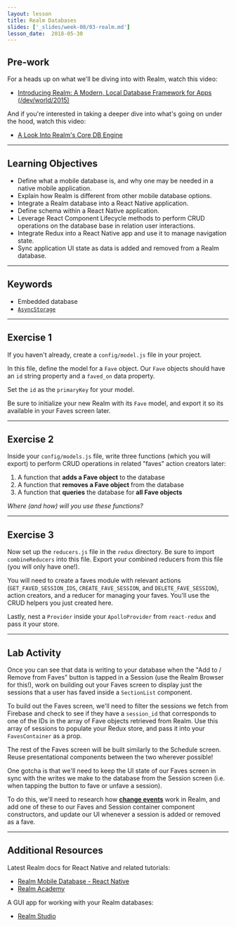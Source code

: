 ```yaml
---
layout: lesson
title: Realm Databases
slides: ['_slides/week-08/03-realm.md']
lesson_date:  2018-05-30
---
```


## Pre-work

For a heads up on what we'll be diving into with Realm, watch this video:

* [Introducing Realm: A Modern, Local Database Framework for Apps (/dev/world/2015)](https://www.youtube.com/watch?v=doCOxzl8CFM)

And if you're interested in taking a deeper dive into what's going on under the hood, watch this video:

* [A Look Into Realm's Core DB Engine](https://realm.io/news/jp-simard-realm-core-database-engine/)

---

## Learning Objectives

* Define what a mobile database is, and why one may be needed in a native mobile application.
* Explain how Realm is different from other mobile database options.
* Integrate a Realm database into a React Native application.
* Define schema within a React Native application.
* Leverage React Component Lifecycle methods to perform CRUD operations on the database base in relation user interactions.
* Integrate Redux into a React Native app and use it to manage navigation state.
* Sync application UI state as data is added and removed from a Realm database.

---

## Keywords

* Embedded database
* [`AsyncStorage`](https://facebook.github.io/react-native/docs/asyncstorage.html)

---

## Exercise 1

If you haven't already, create a `config/model.js` file in your project.

In this file, define the model for a `Fave` object. Our `Fave` objects should have an `id` string property and a `faved_on` data property.

Set the `id` as the `primaryKey` for your model.

Be sure to initialize your new Realm with its `Fave` model, and export it so its available in your Faves screen later.

---

## Exercise 2

Inside your `config/models.js` file, write three functions (which you will export) to perform CRUD operations in related "faves" action creators later:

1.  A function that **adds a Fave object** to the database
2.  A function that **removes a Fave object** from the database
3.  A function that **queries** the database for **all Fave objects**

_Where (and how) will you use these functions?_

---

## Exercise 3

Now set up the `reducers.js` file in the `redux` directory. Be sure to import `combineReducers` into this file. Export your combined reducers from this file (you will only have one!).

You will need to create a faves module with relevant actions (`GET_FAVED_SESSION_IDS`, `CREATE_FAVE_SESSION`, and `DELETE_FAVE_SESSION`), action creators, and a reducer for managing your faves. You'll use the CRUD helpers you just created here.

Lastly, nest a `Provider` inside your `ApolloProvider` from `react-redux` and pass it your store.

---

## Lab Activity

Once you can see that data is writing to your database when the "Add to / Remove from Faves" button is tapped in a Session (use the Realm Browser for this!), work on building out your Faves screen to display just the sessions that a user has faved inside a `SectionList` component.

To build out the Faves screen, we'll need to filter the sessions we fetch from Firebase and check to see if they have a `session_id` that corresponds to one of the IDs in the array of Fave objects retrieved from Realm. Use this array of sessions to populate your Redux store, and pass it into your `FavesContainer` as a prop.

The rest of the Faves screen will be built similarly to the Schedule screen. Reuse presentational components between the two wherever possible!

One gotcha is that we'll need to keep the UI state of our Faves screen in sync with the writes we make to the database from the Session screen (i.e. when tapping the button to fave or unfave a session).

To do this, we'll need to research how **[change events](https://realm.io/docs/javascript/latest/#realm-notifications)** work in Realm, and add one of these to our Faves and Session container component constructors, and update our UI whenever a session is added or removed as a fave.

---

## Additional Resources

Latest Realm docs for React Native and related tutorials:

* [Realm Mobile Database - React Native](https://realm.io/docs/react-native/latest/)
* [Realm Academy](https://academy.realm.io/)

A GUI app for working with your Realm databases:

* [Realm Studio](https://realm.io/products/realm-studio/)
